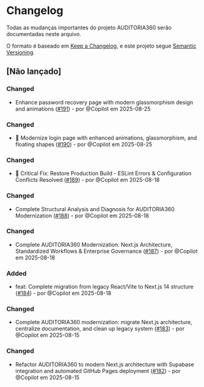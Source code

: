 # Changelog

Todas as mudanças importantes do projeto AUDITORIA360 serão documentadas neste arquivo.

O formato é baseado em [Keep a Changelog](https://keepachangelog.com/pt-BR/1.0.0/),
e este projeto segue [Semantic Versioning](https://semver.org/lang/pt-BR/).

## [Não lançado]

### Changed
- Enhance password recovery page with modern glassmorphism design and animations ([#191](https://github.com/Thaislaine997/AUDITORIA360/pull/191)) - por @Copilot em 2025-08-25


### Changed
- 🎨 Modernize login page with enhanced animations, glassmorphism, and floating shapes ([#190](https://github.com/Thaislaine997/AUDITORIA360/pull/190)) - por @Copilot em 2025-08-25


### Changed
- 🚨 Critical Fix: Restore Production Build - ESLint Errors & Configuration Conflicts Resolved ([#189](https://github.com/Thaislaine997/AUDITORIA360/pull/189)) - por @Copilot em 2025-08-18


### Changed
- Complete Structural Analysis and Diagnosis for AUDITORIA360 Modernization ([#188](https://github.com/Thaislaine997/AUDITORIA360/pull/188)) - por @Copilot em 2025-08-18


### Changed
- Complete AUDITORIA360 Modernization: Next.js Architecture, Standardized Workflows & Enterprise Governance ([#187](https://github.com/Thaislaine997/AUDITORIA360/pull/187)) - por @Copilot em 2025-08-18


### Added
- feat: Complete migration from legacy React/Vite to Next.js 14 structure ([#184](https://github.com/Thaislaine997/AUDITORIA360/pull/184)) - por @Copilot em 2025-08-18


### Changed

- Complete AUDITORIA360 modernization: migrate Next.js architecture, centralize documentation, and clean up legacy system ([#183](https://github.com/Thaislaine997/AUDITORIA360/pull/183)) - por @Copilot em 2025-08-15

### Changed

- Refactor AUDITORIA360 to modern Next.js architecture with Supabase integration and automated GitHub Pages deployment ([#182](https://github.com/Thaislaine997/AUDITORIA360/pull/182)) - por @Copilot em 2025-08-15
